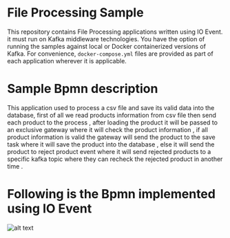 # File Processing Sample
This repository contains File Processing applications written using IO Event. it must run on Kafka middleware technologies. You have the option of running the samples against local or Docker containerized versions of Kafka. For convenience, `docker-compose.yml` files are provided as part of each application wherever it is applicable. 

# Sample Bpmn description 

This application used to process a csv file and save its valid data into the database, first of all we read products information from csv file then send each product to the process , after loading the product it will be passed to an exclusive gateway where it will check the product information , if all product information is valid the gateway will send the product to the save task where it will save the product into the database , else it will send the product to reject product event where it will send rejected products to a specific kafka topic where they can recheck the rejected product in another time .


# Following is the Bpmn implemented using IO Event


![alt text](https://raw.githubusercontent.com/ioevent-io/io-ioevent-samples/main/ioevent-file-processing/ioevent-file-processing-exemple.jpg)
